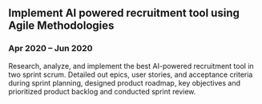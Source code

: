 ## Implement AI powered recruitment tool using Agile Methodologies
### Apr 2020 – Jun 2020

Research, analyze, and implement the best AI-powered recruitment tool in two sprint scrum. Detailed out epics, user stories, and acceptance criteria during sprint planning, designed product roadmap, key objectives and prioritized product backlog and conducted sprint review.
